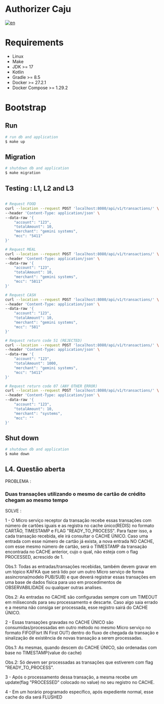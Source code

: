 # Authorizer Caju
[![en](https://img.shields.io/badge/lang-en-red.svg)](README.en.md)

# Requirements
* Linux
* Make
* JDK >= 17
* Kotlin
* Gradle >= 8.5
* Docker >= 27.2.1
* Docker Compose >= 1.29.2

# Bootstrap

## Run

```bash
# run db and application
$ make up  
```

## Migration

```bash
# shutdown db and application
$ make migration
```

## Testing : L1, L2 and L3

```bash

# Request FOOD
curl --location --request POST 'localhost:8080/api/v1/transactions/' \
--header 'Content-Type: application/json' \
--data-raw '{
    "account": "123",
    "totalAmount": 10,
    "merchant": "gemini systems",
    "mcc": "5411"
}'

# Request MEAL
curl --location --request POST 'localhost:8080/api/v1/transactions/' \
--header 'Content-Type: application/json' \
--data-raw '{
    "account": "123",
    "totalAmount": 10,
    "merchant": "gemini systems",
    "mcc": "5811"
}'

# Request CASH
curl --location --request POST 'localhost:8080/api/v1/transactions/' \
--header 'Content-Type: application/json' \
--data-raw '{
    "account": "123",
    "totalAmount": 10,
    "merchant": "gemini systems",
    "mcc": "581"
}'

# Request return code 51 (REJECTED)
curl --location --request POST 'localhost:8080/api/v1/transactions/' \
--header 'Content-Type: application/json' \
--data-raw '{
    "account": "123",
    "totalAmount": 1000,
    "merchant": "gemini systems",
    "mcc": "5411"
}'

# Request return code 07 (ANY OTHER ERROR)
curl --location --request POST 'localhost:8080/api/v1/transactions/' \
--header 'Content-Type: application/json' \
--data-raw '{
    "account": "123",
    "totalAmount": 10,
    "merchant": "systems",
    "mcc": ""
}'


```

## Shut down

```bash
# shutdown db and application 
$ make down
```


## L4. Questão aberta

PROBLEMA :

### Duas transações utilizando o mesmo de cartão de crédito chegam ao mesmo tempo ####

SOLVE :

1 - O Micro serviço receptor da transação recebe essas transações com
número de cartões iguais e as registra no cache único(REDIS) no formato
CARTÃO, TIMESTAMP e FLAG "READY_TO_PROCESS". Para fazer isso, a cada transação recebida,
ele irá consultar o CACHE ÚNICO. Caso uma entrada com esse número de cartão já exista,
a nova entrada NO CACHE, com esse mesmo número de cartão, será o TIMESTAMP da transação 
encontrada no CACHE anterior, cujo o qual, não esteja com o flag PROCESSED, acrescido de 1.

Obs.1: Todas as entradas/transações recebidas, também devem gravar em um tópico KAFKA que será
lido por um outro Micro serviço de forma assincrona(modelo PUB/SUB) e que deverá registrar
essas transações em uma base de dados física para uso em procedimentos de OBSERVABILIDADE
ou qualquer outras analises.

Obs.2: As entradas no CACHE são configuradas sempre com um TIMEOUT em miliseconds para seu processamento
e descarte. Caso algo saia errado e a mesma não consiga ser processada, esse registro sairá do CACHE ÚNICO.

2 - Essas transações gravadas no CACHE ÚNICO são consumidas/processadas em outro método no mesmo Micro serviço
no formato FIFO(Fisrt IN First OUT) dentro do fluxo de chegada da transação e
sinalização de existência de novas transação a serem processadas.

Obs.1:  As mesmas, quando descem do CACHE ÚNICO, são ordenadas com base  no TIMESTAMP(value do cache)

Obs.2: Só devem ser processadas as transações que estiverem com flag "READY_TO_PROCESS".

3 - Após o processamento dessa transação, a mesma recebe um update(flag "PROCESSED" colocado no value)
no seu registro no CACHE.

4 - Em um horário programado específico, após expediente normal, esse cache do dia será FLUSHED

